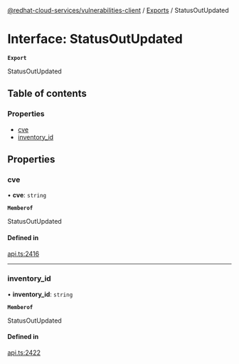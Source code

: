 [@redhat-cloud-services/vulnerabilities-client](../README.md) / [Exports](../modules.md) / StatusOutUpdated

# Interface: StatusOutUpdated

**`Export`**

StatusOutUpdated

## Table of contents

### Properties

- [cve](StatusOutUpdated.md#cve)
- [inventory\_id](StatusOutUpdated.md#inventory_id)

## Properties

### cve

• **cve**: `string`

**`Memberof`**

StatusOutUpdated

#### Defined in

[api.ts:2416](https://github.com/RedHatInsights/javascript-clients/blob/main/packages/vulnerabilities/api.ts#L2416)

___

### inventory\_id

• **inventory\_id**: `string`

**`Memberof`**

StatusOutUpdated

#### Defined in

[api.ts:2422](https://github.com/RedHatInsights/javascript-clients/blob/main/packages/vulnerabilities/api.ts#L2422)
